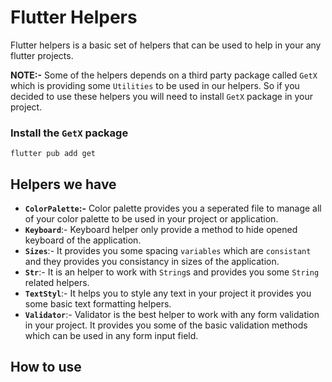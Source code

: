 # Flutter Helpers

Flutter helpers is a basic set of helpers that can be used to help in your any flutter projects.

**NOTE:-** Some of the helpers depends on a third party package called ```GetX``` which is providing some ```Utilities``` to be used in our helpers. So if you decided to use these helpers you will need to install ```GetX``` package in your project.

### Install the ```GetX``` package

```
flutter pub add get
```

## Helpers we have

* **```ColorPalette```:-** Color palette provides you a seperated file to manage all of your color palette to be used in your project or application.
* **```Keyboard```**:- Keyboard helper only provide a method to hide opened keyboard of the application.
* **```Sizes```**:- It provides you some spacing ```variables``` which are ```consistant``` and they provides you consistancy in sizes of the application.
* **```Str```**:- It is an helper to work with ```String```s and provides you some ```String``` related helpers.
* **```TextStyl```**:- It helps you to style any text in your project it provides you some basic text formatting helpers.
* **```Validator```**:- Validator is the best helper to work with any form validation in your project. It provides you some of the basic validation methods which can be used in any form input field.


## How to use


